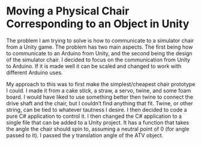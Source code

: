 # Moving a Physical Chair Corresponding to an Object in Unity
<p>The problem I am trying to solve is how to communicate to a simulator chair from a Unity game. The problem has two main aspects. The first being how to communicate to an Arduino from Unity, and the second being the design of the simulator chair. I decided to focus on the communication from Unity to Arduino. If it is made well it can be scaled and changed to work with different Arduino uses.</p>
<p> My approach to this was to first make the simplest/cheapest chair prototype I could. I made it from a cake stick, a straw, a servo, twine, and some foam board. I would have liked to use something better then twine to connect the drive shaft and the chair, but I couldn’t find anything that fit. Twine, or other string, can be tied to whatever tautness I desire. I then decided to code a pure C# application to control it. I then changed the C# application to a single file that can be added to a Unity project. It has a function that takes the angle the chair should spin to, assuming a neutral point of 0 (for angle passed to it). I passed the y translation angle of the ATV object. </p>